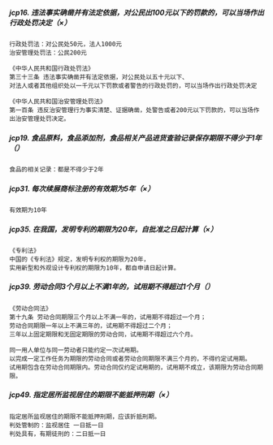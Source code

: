 ##### jcp16. 违法事实确凿并有法定依据，对公民出100元以下的罚款的，可以当场作出行政处罚决定（×）
    行政处罚法：对公民处50元，法人1000元
    治安管理处罚法：公民200元
    
    《中华人民共和国行政处罚法》
    第三十三条 违法事实确凿并有法定依据，对公民处以五十元以下、
    对法人或者其他组织处以一千元以下罚款或者警告的行政处罚的，可以当场作出行政处罚决定
    
    《中华人民共和国治安管理处罚法》
    第一百条 违反治安管理行为事实清楚、证据确凿，处警告或者200元以下罚款的，可以当场作出治安管理处罚决定。

##### jcp19. 食品原料，食品添加剂，食品相关产品进货查验记录保存期限不得少于1年（）
    食品的相关记录：都是不得少于2年
    
##### jcp31. 每次续展商标注册的有效期为5年（×）
    有效期为10年    

##### jcp35. 在我国，发明专利的期限为20年，自批准之日起计算（×）
    《专利法》
    中国的《专利法》规定，发明专利权的期限为20年，
    实用新型和外观设计专利权的期限为10年，都自申请日起计算。   

##### jcp39. 劳动合同3个月以上不满1年的，试用期不得超过1个月（）
    《劳动合同法》
    第十九条 劳动合同期限三个月以上不满一年的，试用期不得超过一个月；
    劳动合同期限一年以上不满三年的，试用期不得超过二个月；
    三年以上固定期限和无固定期限的劳动合同，试用期不得超过六个月。
    
    同一用人单位与同一劳动者只能约定一次试用期。
    以完成一定工作任务为期限的劳动合同或者劳动合同期限不满三个月的，不得约定试用期。
    试用期包含在劳动合同期限内。劳动合同仅约定试用期的，试用期不成立，该期限为劳动合同期限。    

##### jcp49. 指定居所监视居住的期限不能抵押刑期（×）
    指定居所监视居住的期限不能抵押刑期，应该折抵刑期。
    判处管制的：监视居住 一日抵一日
    判处具有，有期徒刑的：二日抵一日



































     